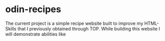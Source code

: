 # odin-recipes
The current project is a simple recipe website built to improve my HTML-Skills that I previously obtained through TOP. While building this website I will demonstrate abilities like  